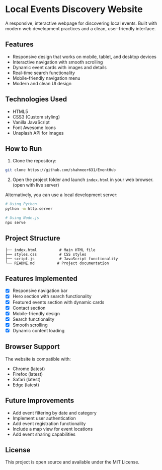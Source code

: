 # Local Events Discovery Website

A responsive, interactive webpage for discovering local events. Built with modern web development practices and a clean, user-friendly interface.

## Features

- Responsive design that works on mobile, tablet, and desktop devices
- Interactive navigation with smooth scrolling
- Dynamic event cards with images and details
- Real-time search functionality
- Mobile-friendly navigation menu
- Modern and clean UI design

## Technologies Used

- HTML5
- CSS3 (Custom styling)
- Vanilla JavaScript
- Font Awesome Icons
- Unsplash API for images

## How to Run

1. Clone the repository:
```bash
git clone https://github.com/shahmeer631/EventHub
```

2. Open the project folder and launch `index.html` in your web browser. (open with live server)



Alternatively, you can use a local development server:
```bash
# Using Python
python -m http.server

# Using Node.js
npx serve
```

## Project Structure

```
├── index.html          # Main HTML file
├── styles.css          # CSS styles
├── script.js           # JavaScript functionality
└── README.md          # Project documentation
```

## Features Implemented

- [x] Responsive navigation bar
- [x] Hero section with search functionality
- [x] Featured events section with dynamic cards
- [x] Contact section
- [x] Mobile-friendly design
- [x] Search functionality
- [x] Smooth scrolling
- [x] Dynamic content loading

## Browser Support

The website is compatible with:
- Chrome (latest)
- Firefox (latest)
- Safari (latest)
- Edge (latest)

## Future Improvements

- Add event filtering by date and category
- Implement user authentication
- Add event registration functionality
- Include a map view for event locations
- Add event sharing capabilities

## License

This project is open source and available under the MIT License. 